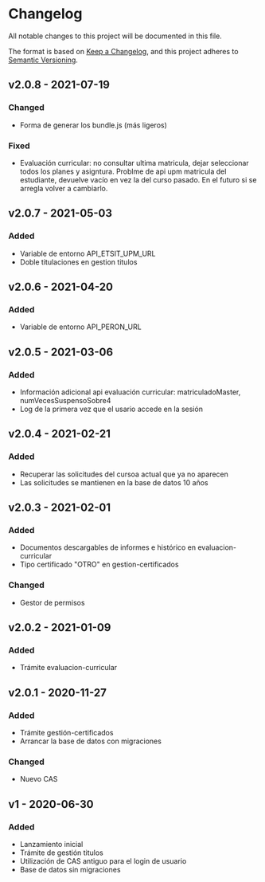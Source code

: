 # Changelog
All notable changes to this project will be documented in this file.

The format is based on [Keep a Changelog](https://keepachangelog.com/en/1.0.0/),
and this project adheres to [Semantic Versioning](https://semver.org/spec/v2.0.0.html).

## v2.0.8 - 2021-07-19
### Changed
- Forma de generar los bundle.js (más ligeros)
### Fixed
- Evaluación curricular: no consultar ultima matricula, dejar seleccionar todos los planes y asigntura. Problme de api upm matricula del estudiante, devuelve vacío en vez la del curso pasado. En el futuro si se arregla volver a cambiarlo.  

## v2.0.7 - 2021-05-03
### Added
- Variable de entorno API_ETSIT_UPM_URL
- Doble titulaciones en gestion titulos


## v2.0.6 - 2021-04-20

### Added
- Variable de entorno API_PERON_URL

## v2.0.5 - 2021-03-06

### Added
- Información adicional api evaluación curricular: matriculadoMaster, numVecesSuspensoSobre4
- Log de la primera vez que el usario accede en la sesión

## v2.0.4 - 2021-02-21

### Added
- Recuperar las solicitudes del cursoa actual que ya no aparecen
- Las solicitudes se mantienen en la base de datos 10 años

## v2.0.3 - 2021-02-01

### Added
- Documentos descargables de informes e histórico en evaluacion-curricular
- Tipo certificado "OTRO" en gestion-certificados

### Changed
- Gestor de permisos


## v2.0.2 - 2021-01-09

### Added
- Trámite evaluacion-curricular


## v2.0.1 - 2020-11-27

### Added
- Trámite gestión-certificados
- Arrancar la base de datos con migraciones

### Changed
- Nuevo CAS

## v1 - 2020-06-30

### Added
- Lanzamiento inicial
- Trámite de gestión titulos
- Utilización de CAS antiguo para el login de usuario
- Base de datos sin migraciones
